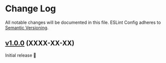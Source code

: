 Change Log
====================================================================================================
All notable changes will be documented in this file.
ESLint Config adheres to [Semantic Versioning](http://semver.org/).


[v1.0.0](https://github.com/JS-DevTools/eslint-config/tree/v1.0.0) (XXXX-XX-XX)
----------------------------------------------------------------------------------------------------

Initial release 🎉
